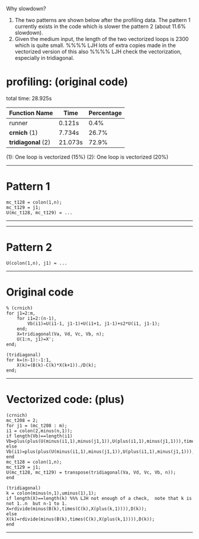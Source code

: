 Why slowdown?

1. The two patterns are shown below after the profiling data.
   The pattern 1 currently exists in the code which is slower
   the pattern 2 (about 11.6% slowdown).
2. Given the medium input, the length of the two vectorized
   loops is 2300 which is quite small.
%%%% LJH lots of extra copies made in the vectorized version of this also
%%%% LJH check the vectorization, especially in tridiagonal.


profiling: (original code)
====


total time: 28.925s

| Function Name         | Time    | Percentage |
| ---------             | --------| ---------  |
| runner                |  0.121s | 0.4%       |
| **crnich** (1)        |  7.734s | 26.7%      | 
| **tridiagonal** (2)   | 21.073s | 72.9%      | 

(1): One loop is vectorized (15%)
(2): One loop is vectorized (20%)

--------------------------
Pattern 1
====

    mc_t128 = colon(1,n);
    mc_t129 = j1;
    U(mc_t128, mc_t129) = ...
--------------------------

--------------------------
Pattern 2
====

    U(colon(1,n), j1) = ...
--------------------------


Original code
==========================

    % (crnich)
    for j1=2:m,
        for i1=2:(n-1),
            Vb(i1)=U(i1-1, j1-1)+U(i1+1, j1-1)+s2*U(i1, j1-1);
        end;
        X=tridiagonal(Va, Vd, Vc, Vb, n);
        U(1:n, j1)=X';
    end;
    
    (tridiagonal)
    for k=(n-1):-1:1,
        X(k)=(B(k)-C(k)*X(k+1))./D(k);
    end;

--------------------------

Vectorized code: (plus)
==========================

    (crnich)
    mc_t208 = 2;
    for j1 = (mc_t208 : m);
    i1 = colon(2,minus(n,1));
    if length(Vb)==length(i1)
    Vb=plus(plus(U(minus(i1,1),minus(j1,1)),U(plus(i1,1),minus(j1,1))),times(minus(rdivide(2,r),2),U(i1,minus(j1,1))));
    else
    Vb(i1)=plus(plus(U(minus(i1,1),minus(j1,1)),U(plus(i1,1),minus(j1,1))),times(minus(rdivide(2,r),2),U(i1,minus(j1,1))));
    end
    mc_t128 = colon(1,n);
    mc_t129 = j1;
    U(mc_t128, mc_t129) = transpose(tridiagonal(Va, Vd, Vc, Vb, n));
    end
    
    (tridiagonal)
    k = colon(minus(n,1),uminus(1),1);
    if length(X)==length(k) %%% LJH not enough of a check,  note that k is not 1..n  but n-1 to 1.
    X=rdivide(minus(B(k),times(C(k),X(plus(k,1)))),D(k));
    else
    X(k)=rdivide(minus(B(k),times(C(k),X(plus(k,1)))),D(k));
    end
-----------------------------
